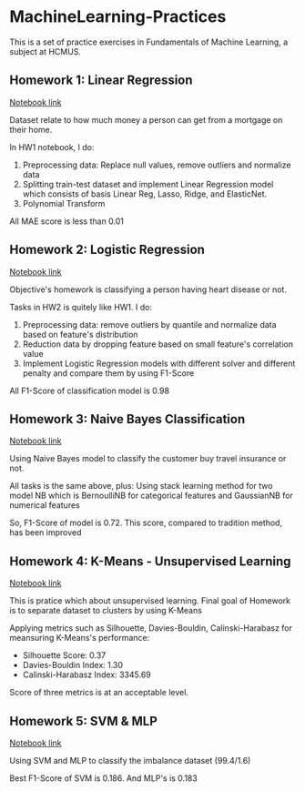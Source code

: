 # MachineLearning-Practices
This is a set of practice exercises in Fundamentals of Machine Learning, a subject at HCMUS.

## Homework 1: Linear Regression

[Notebook link](/Week%2001/TruongQuocHuy-21110308-HW1.ipynb)

Dataset relate to how much money a person can get from a mortgage on their home. 

In HW1 notebook, I do:

1. Preprocessing data: Replace null values, remove outliers and normalize data
2. Splitting train-test dataset and implement Linear Regression model which consists of basis Linear Reg, Lasso, Ridge, and ElasticNet.
3. Polynomial Transform

All MAE score is less than 0.01

## Homework 2: Logistic Regression 

[Notebook link](/Week%2002/TruongQuocHuy_21110308_HW2.ipynb)

Objective's homework is classifying a person having heart disease or not. 

Tasks in HW2 is quitely like HW1. I do:

1. Preprocessing data: remove outliers by quantile and normalize data based on feature's distribution
2. Reduction data by dropping feature based on small feature's correlation value
3. Implement Logistic Regression models with different solver and different penalty and compare them by using F1-Score

All F1-Score of classification model is 0.98

## Homework 3: Naive Bayes Classification

[Notebook link](/Week%2003/TruongQuocHuy-21110308-HW3.ipynb)

Using Naive Bayes model to classify the customer buy travel insurance or not. 

All tasks is the same above, plus: Using stack learning method for two model NB which is BernoulliNB for categorical features and GaussianNB for numerical features

So, F1-Score of model is 0.72. This score, compared to tradition method, has been improved

## Homework 4: K-Means - Unsupervised Learning

[Notebook link](/Week%2004/TruongQuocHuy_21110308_HW4.ipynb)

This is pratice which about unsupervised learning. Final goal of Homework is to separate dataset to clusters by using K-Means 

Applying metrics such as Silhouette, Davies-Bouldin, Calinski-Harabasz for meansuring K-Means's performance: 

- Silhouette Score: 0.37
- Davies-Bouldin Index: 1.30
- Calinski-Harabasz Index: 3345.69

Score of three metrics is at an acceptable level. 

## Homework 5: SVM & MLP

[Notebook link](/Week%2005/TruongQuocHuy_21110308_HW5.ipynb)

Using SVM and MLP to classify the imbalance dataset (99.4/1.6)

Best F1-Score of SVM is 0.186. And MLP's is 0.183